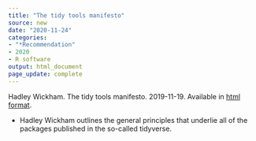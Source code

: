 ```yaml
---
title: "The tidy tools manifesto"
source: new
date: "2020-11-24"
categories:
- "*Recommendation"
- 2020
- R software
output: html_document
page_update: complete
---
```


Hadley Wickham. The tidy tools manifesto. 2019-11-19. Available in [html format](https://cran.r-project.org/web/packages/tidyverse/vignettes/manifesto.html).

<!---More--->

+ Hadley Wickham outlines the general principles that underlie all of the packages published in the so-called tidyverse.
